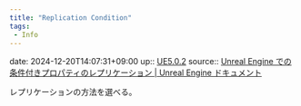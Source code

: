 ```yaml
---
title: "Replication Condition"
tags:
 - Info
---
```


date: 2024-12-20T14:07:31+09:00
up:: [UE5.0.2](../Bar/App/UE5.0.2.md)
source:: [Unreal Engine での条件付きプロパティのレプリケーション | Unreal Engine ドキュメント](https://docs.unrealengine.com/5.0/ja/conditional-property-replication-in-unreal-engine/)

レプリケーションの方法を選べる。